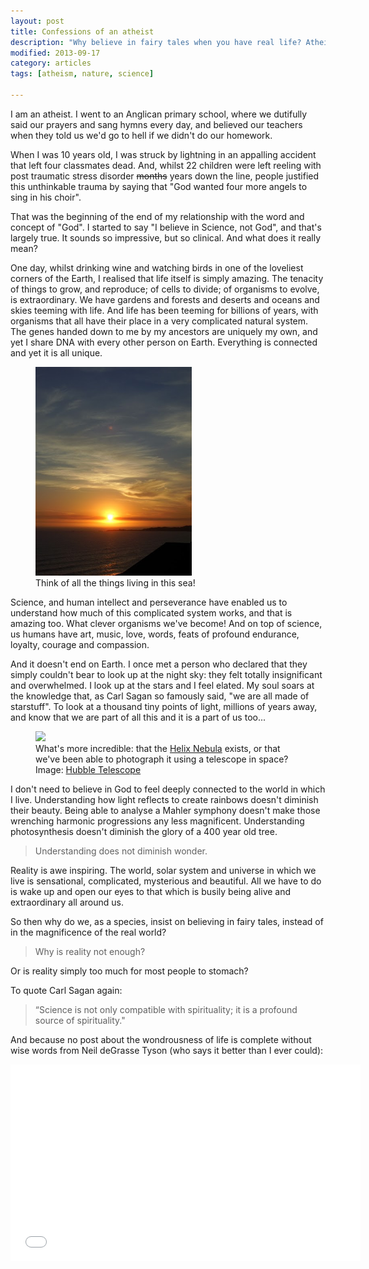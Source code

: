 ```yaml
---
layout: post
title: Confessions of an atheist
description: "Why believe in fairy tales when you have real life? Atheists have souls too..."
modified: 2013-09-17
category: articles
tags: [atheism, nature, science]
 
---
```


I am an atheist. I went to an Anglican primary school, where we dutifully said our prayers and sang hymns every day, and believed our teachers when they told us we'd go to hell if we didn't do our homework.

When I was 10 years old, I was struck by lightning in an appalling accident that left four classmates dead. And, whilst 22 children were left reeling with post traumatic stress disorder <strike>months</strike> years down the line, people justified this unthinkable trauma by saying that "God wanted four more angels to sing in his choir".

That was the beginning of the end of my relationship with the word and concept of "God". I started to say "I believe in Science, not God", and that's largely true. It sounds so impressive, but so clinical. And what does it really mean?

One day, whilst drinking wine and watching birds in one of the loveliest corners of the Earth, I realised that life itself is simply amazing. The tenacity of things to grow, and reproduce; of cells to divide; of organisms to evolve, is extraordinary. We have gardens and forests and deserts and oceans and skies teeming with life. And life has been teeming for billions of years, with organisms that all have their place in a very complicated natural system. The genes handed down to me by my ancestors are uniquely my own, and yet I share DNA with every other person on Earth. Everything is connected and yet it is all unique.

<figure class="center"><a href="/images/blog/brenton.JPG"><img src="/images/blog/brenton.JPG" width="250"/></a><figcaption>Think of all the things living in this sea!</figcaption></figure>

Science, and human intellect and perseverance have enabled us to understand how much of this complicated system works, and that is amazing too. What clever organisms we've become! And on top of science, us humans have art, music, love, words, feats of profound endurance, loyalty, courage and compassion.

And it doesn't end on Earth. I once met a person who declared that they simply couldn't bear to look up at the night sky: they felt totally insignificant and overwhelmed. I look up at the stars and I feel elated. My soul soars at the knowledge that, as Carl Sagan so famously said, "we are all made of starstuff". To look at a thousand tiny points of light, millions of years away, and know that we are part of all this and it is a part of us too...

<figure class="center"><a href="http://imgsrc.hubblesite.org/hu/db/images/hs-2003-11-a-large_web.jpg"><img  src="http://imgsrc.hubblesite.org/hu/db/images/hs-2003-11-a-large_web.jpg" width="300"/> </a><figcaption>What's more incredible: that the <a href="http://en.wikipedia.org/wiki/Helix_Nebula">Helix Nebula</a> exists, or that we've been able to photograph it using a telescope in space?<br />
Image: <a href="http://hubblesite.org/">Hubble Telescope</a></figcaption>
</figure>

I don't need to believe in God to feel deeply connected to the world in which I live. Understanding how light reflects to create rainbows doesn't diminish their beauty. Being able to analyse a Mahler symphony doesn't make those wrenching harmonic progressions any less magnificent. Understanding photosynthesis doesn't diminish the glory of a 400 year old tree.

>Understanding does not diminish wonder.

Reality is awe inspiring. The world, solar system and universe in which we live is sensational, complicated, mysterious and beautiful. All we have to do is wake up and open our eyes to that which is busily being alive and extraordinary all around us.

So then why do we, as a species, insist on believing in fairy tales, instead of in the magnificence of the real world?

>Why is reality not enough?

Or is reality simply too much for most people to stomach?

To quote Carl Sagan again:

>“Science is not only compatible with spirituality; it is a profound source of spirituality."

And because no post about the wondrousness of life is complete without wise words from Neil deGrasse Tyson (who says it better than I ever could):

<div style="text-align: center;">
<iframe allowfullscreen="" frameborder="0" height="315" src="//www.youtube.com/embed/9D05ej8u-gU" width="560"></iframe></div>

